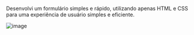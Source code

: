 Desenvolvi um formulário  simples e rápido, utilizando apenas HTML e CSS para uma experiência de usuário simples e eficiente.



![image](https://github.com/MarcelleDev/MarcelleDev-FORMULARIO_COM_HTML_CSS/assets/152077737/e3f86350-1f8b-4506-a56f-5a93181e8073)
